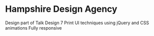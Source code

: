 # Hampshire Design Agency

Design part of Talk Design 7 Print
UI techniques using jQuery and CSS animations
Fully responsive
